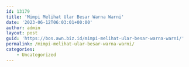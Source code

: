 ```yaml
---
id: 13179
title: 'Mimpi Melihat Ular Besar Warna Warni'
date: '2023-06-12T06:03:01+00:00'
author: admin
layout: post
guid: 'https://bos.awn.biz.id/mimpi-melihat-ular-besar-warna-warni/'
permalink: /mimpi-melihat-ular-besar-warna-warni/
categories:
    - Uncategorized
---
```


